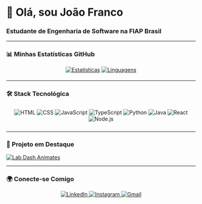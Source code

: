 # 👋 Olá, sou João Franco 
### Estudante de Engenharia de Software na FIAP Brasil

---

### 📊 Minhas Estatísticas GitHub

<div align="center" style="margin-bottom:20px">
  
[![Estatísticas](https://github-readme-stats.vercel.app/api?username=jota0802&show_icons=true&theme=dark&hide_border=true&title_color=58a6ff&text_color=8b949e&icon_color=58a6ff&border_radius=10)](https://github.com/jota0802)
[![Linguagens](https://github-readme-stats.vercel.app/api/top-langs/?username=jota0802&layout=compact&theme=dark&hide_border=true&title_color=58a6ff&text_color=8b949e&border_radius=10)](https://github.com/jota0802)

</div>

---

### 🛠️ Stack Tecnológica

<div align="center" style="margin:25px 0">
  <img src="https://img.shields.io/badge/HTML5-E34F26?style=for-the-badge&logo=html5&logoColor=white" alt="HTML">
  <img src="https://img.shields.io/badge/CSS3-1572B6?style=for-the-badge&logo=css3&logoColor=white" alt="CSS">
  <img src="https://img.shields.io/badge/JavaScript-F7DF1E?style=for-the-badge&logo=javascript&logoColor=black" alt="JavaScript">
  <img src="https://img.shields.io/badge/TypeScript-3178C6?style=for-the-badge&logo=typescript&logoColor=white" alt="TypeScript">
  <img src="https://img.shields.io/badge/Python-3776AB?style=for-the-badge&logo=python&logoColor=white" alt="Python">
  <img src="https://img.shields.io/badge/Java-007396?style=for-the-badge&logo=openjdk&logoColor=white" alt="Java">
  <img src="https://img.shields.io/badge/React-61DAFB?style=for-the-badge&logo=react&logoColor=black" alt="React">
  <img src="https://img.shields.io/badge/Node.js-339933?style=for-the-badge&logo=nodedotjs&logoColor=white" alt="Node.js">
</div>

---

### 🚀 Projeto em Destaque

[![Lab Dash Animates](https://github-readme-stats.vercel.app/api/pin/?username=La-Elvis-Tech&repo=lab-dash-animates&theme=dark&show_owner=true)](https://github.com/La-Elvis-Tech/lab-dash-animates)

---

### 🌍 Conecte-se Comigo

<div align="center">
  <a href="https://www.linkedin.com/in/joão-franco" target="_blank">
    <img src="https://img.shields.io/badge/LinkedIn-0A66C2?style=for-the-badge&logo=linkedin&logoColor=white" alt="LinkedIn">
  </a>
  <a href="https://www.instagram.com/jota0_0f/" target="_blank">
    <img src="https://img.shields.io/badge/Instagram-E4405F?style=for-the-badge&logo=instagram&logoColor=white" alt="Instagram">
  </a>
  <a href="mailto:SEU_EMAIL@exemplo.com" target="_blank">
    <img src="https://img.shields.io/badge/Gmail-EA4335?style=for-the-badge&logo=gmail&logoColor=white" alt="Gmail">
  </a>
</div>
